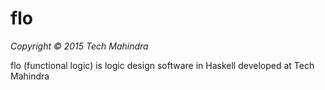# flo
*Copyright © 2015 Tech Mahindra*

flo (functional logic) is logic design software in Haskell developed at Tech Mahindra


